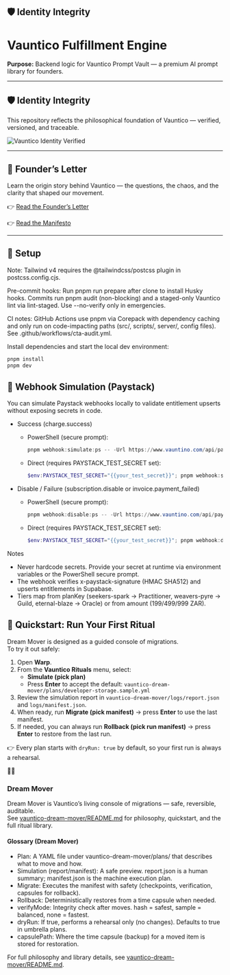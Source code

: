 ## 🛡️ Identity Integrity
# Vauntico Fulfillment Engine

**Purpose:** Backend logic for Vauntico Prompt Vault — a premium AI prompt library for founders.

---

## 🛡️ Identity Integrity

This repository reflects the philosophical foundation of Vauntico — verified, versioned, and traceable.

<!-- CI-BADGE: Vauntico Identity Verified | Timestamp=2025-09-29T01:47:00+02:00 -->

![Vauntico Identity Verified](https://img.shields.io/badge/Identity-Verified-blue)

---

## 📖 Founder’s Letter

Learn the origin story behind Vauntico — the questions, the chaos, and the clarity that shaped our movement.

👉 [Read the Founder’s Letter](FOUNDER.md)

👉 [Read the Manifesto](MANIFESTO.md)

---

## 🚀 Setup

Note: Tailwind v4 requires the @tailwindcss/postcss plugin in postcss.config.cjs.

Pre-commit hooks: Run pnpm run prepare after clone to install Husky hooks. Commits run pnpm audit (non-blocking) and a staged-only Vauntico lint via lint-staged. Use --no-verify only in emergencies.

CI notes: GitHub Actions use pnpm via Corepack with dependency caching and only run on code-impacting paths (src/, scripts/, server/, config files). See .github/workflows/cta-audit.yml.

Install dependencies and start the local dev environment:

```bash
pnpm install
pnpm dev
```

## 🔔 Webhook Simulation (Paystack)

You can simulate Paystack webhooks locally to validate entitlement upserts without exposing secrets in code.

- Success (charge.success)
  - PowerShell (secure prompt):
    ```powershell
    pnpm webhook:simulate:ps -- -Url https://www.vauntino.com/api/paystack/webhook -Plan seekers-spark -Email you@example.com -Amount 199
    ```
  - Direct (requires PAYSTACK_TEST_SECRET set):
    ```powershell
    $env:PAYSTACK_TEST_SECRET="{{your_test_secret}}"; pnpm webhook:simulate -- --url https://www.vauntino.com/api/paystack/webhook --plan seekers-spark --email you@example.com --amount 199
    ```

- Disable / Failure (subscription.disable or invoice.payment_failed)
  - PowerShell (secure prompt):
    ```powershell
    pnpm webhook:disable:ps -- -Url https://www.vauntino.com/api/paystack/webhook -Event subscription.disable -Plan seekers-spark -Email you@example.com
    ```
  - Direct (requires PAYSTACK_TEST_SECRET set):
    ```powershell
    $env:PAYSTACK_TEST_SECRET="{{your_test_secret}}"; pnpm webhook:disable -- --url https://www.vauntino.com/api/paystack/webhook --event subscription.disable --plan seekers-spark --email you@example.com
    ```

Notes
- Never hardcode secrets. Provide your secret at runtime via environment variables or the PowerShell secure prompt.
- The webhook verifies x-paystack-signature (HMAC SHA512) and upserts entitlements in Supabase.
- Tiers map from planKey (seekers-spark → Practitioner, weavers-pyre → Guild, eternal-blaze → Oracle) or from amount (199/499/999 ZAR).

## 🚀 Quickstart: Run Your First Ritual

Dream Mover is designed as a guided console of migrations.  
To try it out safely:

1. Open **Warp**.
2. From the **Vauntico Rituals** menu, select:
   - **Simulate (pick plan)**
   - Press **Enter** to accept the default: `vauntico-dream-mover/plans/developer-storage.sample.yml`
3. Review the simulation report in `vauntico-dream-mover/logs/report.json` and `logs/manifest.json`.
4. When ready, run **Migrate (pick manifest)** → press **Enter** to use the last manifest.
5. If needed, you can always run **Rollback (pick run manifest)** → press **Enter** to restore from the last run.

👉 Every plan starts with `dryRun: true` by default, so your first run is always a rehearsal.



### Dream Mover

Dream Mover is Vauntico’s living console of migrations — safe, reversible, auditable.  
See [vauntico-dream-mover/README.md](./vauntico-dream-mover/README.md) for philosophy, quickstart, and the full ritual library.

#### Glossary (Dream Mover)
- Plan: A YAML file under vauntico-dream-mover/plans/ that describes what to move and how.
- Simulation (report/manifest): A safe preview. report.json is a human summary; manifest.json is the machine execution plan.
- Migrate: Executes the manifest with safety (checkpoints, verification, capsules for rollback).
- Rollback: Deterministically restores from a time capsule when needed.
- verifyMode: Integrity check after moves. hash = safest, sample = balanced, none = fastest.
- dryRun: If true, performs a rehearsal only (no changes). Defaults to true in umbrella plans.
- capsulePath: Where the time capsule (backup) for a moved item is stored for restoration.

For full philosophy and library details, see [vauntico-dream-mover/README.md](./vauntico-dream-mover/README.md).
